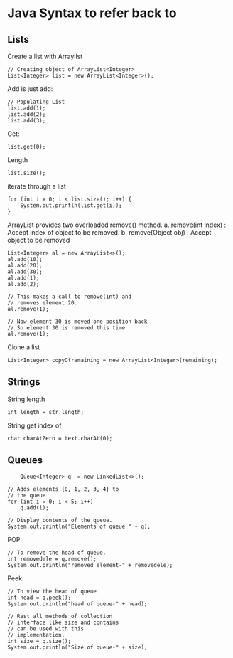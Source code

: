 # Java Syntax to refer back to

## Lists
Create a list with Arraylist
```
// Creating object of ArrayList<Integer> 
List<Integer> list = new ArrayList<Integer>(); 
```

Add is just add: 
```
// Populating List 
list.add(1); 
list.add(2); 
list.add(3); 
```

Get: 
```
list.get(0);
```

Length
```
list.size(); 
```

iterate through a list
```
for (int i = 0; i < list.size(); i++) {
    System.out.println(list.get(i));
}
```

ArrayList provides two overloaded remove() method.
a. remove(int index) : Accept index of object to be removed.
b. remove(Object obj) : Accept object to be removed

```
List<Integer> al = new ArrayList<>(); 
al.add(10); 
al.add(20); 
al.add(30); 
al.add(1); 
al.add(2); 

// This makes a call to remove(int) and  
// removes element 20. 
al.remove(1); 
    
// Now element 30 is moved one position back 
// So element 30 is removed this time 
al.remove(1);
```

Clone a list
```
List<Integer> copyOfremaining = new ArrayList<Integer>(remaining);
```


## Strings

String length
```
int length = str.length;
```

String get index of
```
char charAtZero = text.charAt(0);
```


## Queues
```
    Queue<Integer> q  = new LinkedList<>(); 
```

```
// Adds elements {0, 1, 2, 3, 4} to 
// the queue 
for (int i = 0; i < 5; i++) 
    q.add(i); 
```


```
// Display contents of the queue. 
System.out.println("Elements of queue " + q); 
```


POP
```
// To remove the head of queue. 
int removedele = q.remove(); 
System.out.println("removed element-" + removedele); 
```

Peek
```
// To view the head of queue 
int head = q.peek(); 
System.out.println("head of queue-" + head); 
```

```
// Rest all methods of collection 
// interface like size and contains 
// can be used with this 
// implementation. 
int size = q.size(); 
System.out.println("Size of queue-" + size); 